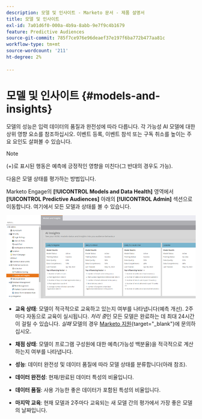 ```yaml
---
description: 모델 및 인사이트 - Marketo 문서 - 제품 설명서
title: 모델 및 인사이트
exl-id: 7a01d6f0-000a-4b9a-8abb-9e7f9c4b1679
feature: Predictive Audiences
source-git-commit: 785f7ce976e96deaef37e197f6ba772b477aa81c
workflow-type: tm+mt
source-wordcount: '211'
ht-degree: 2%

---
```


# 모델 및 인사이트 {#models-and-insights}

모델의 성능은 입력 데이터의 품질과 완전성에 따라 다릅니다. 각 가능성 AI 모델에 대한 상위 영향 요소를 참조하십시오. 이벤트 등록, 이벤트 참석 또는 구독 취소를 높이는 주요 요인도 살펴볼 수 있습니다.

>[!NOTE]
>
>(+)로 표시된 행동은 예측에 긍정적인 영향을 미친다(그 반대의 경우도 가능).

다음은 모델 상태를 평가하는 방법입니다.

Marketo Engage의 **[!UICONTROL Models and Data Health]** 영역에서 **[!UICONTROL Predictive Audiences]** 아래의 **[!UICONTROL Admin]** 섹션으로 이동합니다. 여기에서 모든 모델과 상태를 볼 수 있습니다.

![이미지 하나](assets/models-and-insights-1.png)

* **교육 상태**: 모델이 적극적으로 교육하고 있는지 여부를 나타냅니다(예측 개선). 2주마다 자동으로 교육이 실시됩니다. _처리 중_&#x200B;인 모든 모델은 완료하는 데 최대 24시간이 걸릴 수 있습니다. _실패_ 모델의 경우 [Marketo 지원](https://nation.marketo.com/t5/Support/ct-p/Support){target="_blank"}에 문의하십시오.
* **채점 상태**: 모델이 프로그램 구성원에 대한 예측(가능성 백분율)을 적극적으로 계산하는지 여부를 나타냅니다.
* **성능**: 데이터 완전성 및 데이터 품질에 따라 모델 상태를 분류합니다(아래 참조).
* **데이터 완전성**: 현재/완료된 데이터 특성의 비율입니다.
* **데이터 품질**: 사용 가능한 좋은 데이터가 포함된 특성의 비율입니다.

* **마지막 교육**: 현재 모델과 2주마다 교육되는 새 모델 간의 평가에서 가장 좋은 모델의 날짜입니다.
